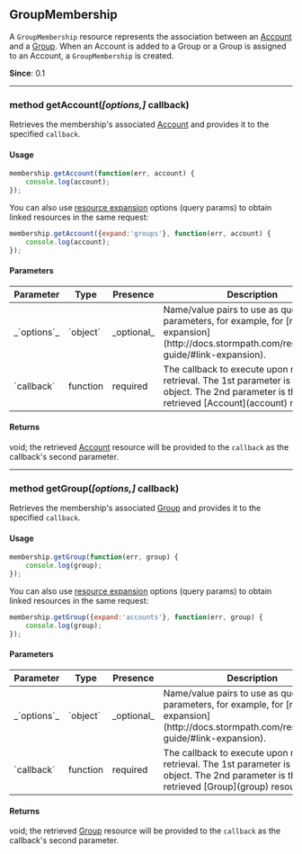 ## GroupMembership

A `GroupMembership` resource represents the association between an [Account](account) and a [Group](group). When an Account is added to a Group or a Group is assigned to an Account, a `GroupMembership` is created.

**Since**: 0.1

---

<a name="getAccount"></a>
### <span class="member">method</span> getAccount(*[options,]* callback)

Retrieves the membership's associated [Account](account) and provides it to the specified `callback`.

#### Usage

```javascript
membership.getAccount(function(err, account) {
    console.log(account);
});
```

You can also use [resource expansion](http://docs.stormpath.com/rest/product-guide/#link-expansion) options (query params) to obtain linked resources in the same request:

```javascript
membership.getAccount({expand:'groups'}, function(err, account) {
    console.log(account);
});
```

#### Parameters

<table class="table table-striped table-hover table-curved">
  <thead>
    <tr>
      <th>Parameter</th>
      <th>Type</th>
      <th>Presence</th>
      <th>Description<th>
    </tr>
  </thead>
  <tbody>
    <tr>
      <td>_`options`_</td>
      <td>`object`</td>
      <td>_optional_</td>
      <td>Name/value pairs to use as query parameters, for example, for [resource expansion](http://docs.stormpath.com/rest/product-guide/#link-expansion).</td>
    </tr>
    <tr>
      <td>`callback`</td>
      <td>function</td>
      <td>required</td>
      <td>The callback to execute upon resource retrieval. The 1st parameter is an `Error` object.  The 2nd parameter is the retrieved [Account](account) resource.</td>
        </tr>
  </tbody>
</table>

#### Returns

void; the retrieved [Account](account) resource will be provided to the `callback` as the callback's second parameter.

---

<a name="getGroup"></a>
### <span class="member">method</span> getGroup(*[options,]* callback)

Retrieves the membership's associated [Group](group) and provides it to the specified `callback`.

#### Usage

```javascript
membership.getGroup(function(err, group) {
    console.log(group);
});
```

You can also use [resource expansion](http://docs.stormpath.com/rest/product-guide/#link-expansion) options (query params) to obtain linked resources in the same request:

```javascript
membership.getGroup({expand:'accounts'}, function(err, group) {
    console.log(group);
});
```

#### Parameters

<table class="table table-striped table-hover table-curved">
  <thead>
    <tr>
      <th>Parameter</th>
      <th>Type</th>
      <th>Presence</th>
      <th>Description<th>
    </tr>
  </thead>
  <tbody>
    <tr>
      <td>_`options`_</td>
      <td>`object`</td>
      <td>_optional_</td>
      <td>Name/value pairs to use as query parameters, for example, for [resource expansion](http://docs.stormpath.com/rest/product-guide/#link-expansion).</td>
    </tr>
    <tr>
      <td>`callback`</td>
      <td>function</td>
      <td>required</td>
      <td>The callback to execute upon resource retrieval. The 1st parameter is an `Error` object.  The 2nd parameter is the retrieved [Group](group) resource.</td>
        </tr>
  </tbody>
</table>

#### Returns

void; the retrieved [Group](group) resource will be provided to the `callback` as the callback's second parameter.
